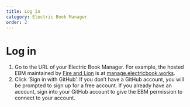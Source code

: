 ```yaml
---
title: Log in
category: Electric Book Manager
order: 2
---
```


# Log in

1. Go to the URL of your Electric Book Manager. For example, the hosted EBM maintained by [Fire and Lion](https://fireandlion.com) is at [manage.electricbook.works](http://manage.electricbook.works).
2. Click ‘Sign in with GitHub’. If you don’t have a GitHub account, you will be prompted to sign up for a free account. If you already have an account, sign into your GitHub account to give the EBM permission to connect to your account. 

